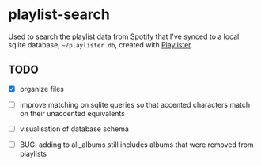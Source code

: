 # playlist-search

Used to search the playlist data from Spotify that I've synced to a local sqlite database, `~/playlister.db`, created with [Playlister](https://github.com/ccb012100/playlister).

## TODO

- [x] organize files
- [ ] improve matching on sqlite queries so that accented characters match on their unaccented equivalents
- [ ] visualisation of database schema
- [ ] BUG: adding to all_albums still includes albums that were removed from playlists

